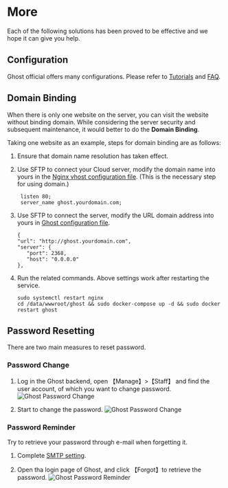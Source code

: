 # More

Each of the following solutions has been proved to be effective and we hope it can give you help.

## Configuration 

Ghost official offers many configurations. Please refer to [Tutorials](https://ghost.org/tutorials/) and [FAQ](https://ghost.org/faq/).

## Domain Binding

When there is only one website on the server, you can visit the website without binding domain. While considering the server security and subsequent maintenance, it would better to do the **Domain Binding**.

Taking one website as an example, steps for domain binding are as follows:

1. Ensure that domain name resolution has taken effect.
2. Use SFTP to connect your Cloud server, modify the domain name into yours in the [Nginx vhost configuration file](/stack-components.md#nginx). (This is the necessary step for using domain.)
   ```
    listen 80;
    server_name ghost.yourdomain.com;
   ```

3. Use SFTP to connect the server, modify the URL domain address into yours in [Ghost configuration file](/stack-components.md#ghost).
   ```
   {
   "url": "http://ghost.yourdomain.com",
   "server": {
      "port": 2368,
      "host": "0.0.0.0"
   },
   ```
4. Run the related commands. Above settings work after restarting the service.
   ```
   sudo systemctl restart nginx
   cd /data/wwwroot/ghost && sudo docker-compose up -d && sudo docker restart ghost
   ```

## Password Resetting

There are two main measures to reset password.

### Password Change

1. Log in the Ghost backend, open 【Manage】>【Staff】 and find the user account, of which you want to change password.
  ![Ghost Password Change](https://libs.websoft9.com/Websoft9/DocsPicture/en/ghost/ghost-modifypw001-websoft9.png)

2. Start to change the password.
  ![Ghost Password Change](https://libs.websoft9.com/Websoft9/DocsPicture/en/ghost/ghost-modifypw002-websoft9.png)

### Password Reminder

Try to retrieve your password through e-mail when forgetting it.

1. Complete [SMTP setting](/solution-smtp.md).

2. Open tha login page of Ghost, and click 【Forgot】to retrieve the password.
  ![Ghost Password Reminder](https://libs.websoft9.com/Websoft9/DocsPicture/en/ghost/ghost-forgetpw-websoft9.png)
